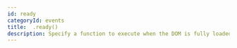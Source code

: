 ```yaml
---
id: ready
categoryId: events
title:  .ready()
description: Specify a function to execute when the DOM is fully loaded.
---
```

